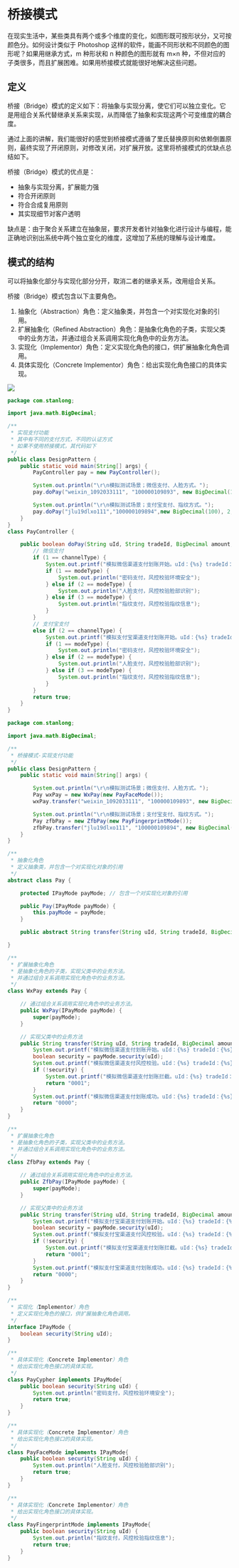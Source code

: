 # 桥接模式

在现实生活中，某些类具有两个或多个维度的变化，如图形既可按形状分，又可按颜色分。如何设计类似于 Photoshop 这样的软件，能画不同形状和不同颜色的图形呢？如果用继承方式，m 种形状和 n 种颜色的图形就有 m×n 种，不但对应的子类很多，而且扩展困难。如果用桥接模式就能很好地解决这些问题。

## 定义

桥接（Bridge）模式的定义如下：将抽象与实现分离，使它们可以独立变化。它是用组合关系代替继承关系来实现，从而降低了抽象和实现这两个可变维度的耦合度。

通过上面的讲解，我们能很好的感觉到桥接模式遵循了里氏替换原则和依赖倒置原则，最终实现了开闭原则，对修改关闭，对扩展开放。这里将桥接模式的优缺点总结如下。

桥接（Bridge）模式的优点是：

- 抽象与实现分离，扩展能力强
- 符合开闭原则
- 符合合成复用原则
- 其实现细节对客户透明

缺点是：由于聚合关系建立在抽象层，要求开发者针对抽象化进行设计与编程，能正确地识别出系统中两个独立变化的维度，这增加了系统的理解与设计难度。

## 模式的结构

可以将抽象化部分与实现化部分分开，取消二者的继承关系，改用组合关系。

桥接（Bridge）模式包含以下主要角色。

1. 抽象化（Abstraction）角色：定义抽象类，并包含一个对实现化对象的引用。
2. 扩展抽象化（Refined Abstraction）角色：是抽象化角色的子类，实现父类中的业务方法，并通过组合关系调用实现化角色中的业务方法。
3. 实现化（Implementor）角色：定义实现化角色的接口，供扩展抽象化角色调用。
4. 具体实现化（Concrete Implementor）角色：给出实现化角色接口的具体实现。

![](https://cdn.jsdelivr.net/gh/StanLong/Framework/06DesignPattern/doc/17.png)

```java
package com.stanlong;

import java.math.BigDecimal;

/**
 * 实现支付功能
 * 其中有不同的支付方式，不同的认证方式
 * 如果不使用桥接模式，其代码如下
 */
public class DesignPattern {
    public static void main(String[] args) {
        PayController pay = new PayController();

        System.out.println("\r\n模拟测试场景；微信支付、人脸方式。");
        pay.doPay("weixin_1092033111", "100000109893", new BigDecimal(100), 1, 2);

        System.out.println("\r\n模拟测试场景；支付宝支付、指纹方式。");
        pay.doPay("jlu19dlxo111","100000109894",new BigDecimal(100), 2, 3);
    }
}
class PayController {

    public boolean doPay(String uId, String tradeId, BigDecimal amount, int channelType, int modeType) {
        // 微信支付
        if (1 == channelType) {
            System.out.printf("模拟微信渠道支付划账开始。uId：{%s} tradeId：{%s} amount：{%s}", uId, tradeId, amount);
            if (1 == modeType) {
                System.out.println("密码支付，风控校验环境安全");
            } else if (2 == modeType) {
                System.out.println("人脸支付，风控校验脸部识别");
            } else if (3 == modeType) {
                System.out.println("指纹支付，风控校验指纹信息");
            }
        }
        // 支付宝支付
        else if (2 == channelType) {
            System.out.printf("模拟支付宝渠道支付划账开始。uId：{%s} tradeId：{%s} amount：{%s}", uId, tradeId, amount);
            if (1 == modeType) {
                System.out.println("密码支付，风控校验环境安全");
            } else if (2 == modeType) {
                System.out.println("人脸支付，风控校验脸部识别");
            } else if (3 == modeType) {
                System.out.println("指纹支付，风控校验指纹信息");
            }
        }
        return true;
    }
}
```

```java
package com.stanlong;

import java.math.BigDecimal;

/**
 * 桥接模式-实现支付功能
 */
public class DesignPattern {
    public static void main(String[] args) {

        System.out.println("\r\n模拟测试场景；微信支付、人脸方式。");
        Pay wxPay = new WxPay(new PayFaceMode());
        wxPay.transfer("weixin_1092033111", "100000109893", new BigDecimal(100));

        System.out.println("\r\n模拟测试场景；支付宝支付、指纹方式。");
        Pay zfbPay = new ZfbPay(new PayFingerprintMode());
        zfbPay.transfer("jlu19dlxo111", "100000109894", new BigDecimal(100));
    }
}

/**
 * 抽象化角色
 * 定义抽象类，并包含一个对实现化对象的引用
 */
abstract class Pay {

    protected IPayMode payMode; // 包含一个对实现化对象的引用

    public Pay(IPayMode payMode) {
        this.payMode = payMode;
    }

    public abstract String transfer(String uId, String tradeId, BigDecimal amount);

}

/**
 * 扩展抽象化角色
 * 是抽象化角色的子类，实现父类中的业务方法。
 * 并通过组合关系调用实现化角色中的业务方法。
 */
class WxPay extends Pay {

    // 通过组合关系调用实现化角色中的业务方法。
    public WxPay(IPayMode payMode) {
        super(payMode);
    }

    // 实现父类中的业务方法
    public String transfer(String uId, String tradeId, BigDecimal amount) {
        System.out.printf("模拟微信渠道支付划账开始。uId：{%s} tradeId：{%s} amount：{%s}", uId, tradeId, amount);
        boolean security = payMode.security(uId);
        System.out.printf("模拟微信渠道支付风控校验。uId：{%s} tradeId：{%s} security：{%s}", uId, tradeId, security);
        if (!security) {
            System.out.printf("模拟微信渠道支付划账拦截。uId：{%s} tradeId：{%s} amount：{%s}", uId, tradeId, amount);
            return "0001";
        }
        System.out.printf("模拟微信渠道支付划账成功。uId：{%s} tradeId：{%s} amount：{%s}", uId, tradeId, amount);
        return "0000";
    }
}

/**
 * 扩展抽象化角色
 * 是抽象化角色的子类，实现父类中的业务方法。
 * 并通过组合关系调用实现化角色中的业务方法。
 */
class ZfbPay extends Pay {

    // 通过组合关系调用实现化角色中的业务方法。
    public ZfbPay(IPayMode payMode) {
        super(payMode);
    }

    // 实现父类中的业务方法
    public String transfer(String uId, String tradeId, BigDecimal amount) {
        System.out.printf("模拟支付宝渠道支付划账开始。uId：{%s} tradeId：{%s} amount：{%s}", uId, tradeId, amount);
        boolean security = payMode.security(uId);
        System.out.printf("模拟支付宝渠道支付风控校验。uId：{%s} tradeId：{%s} security：{%s}", uId, tradeId, security);
        if (!security) {
            System.out.printf("模拟支付宝渠道支付划账拦截。uId：{%s} tradeId：{%s} amount：{%s}", uId, tradeId, amount);
            return "0001";
        }
        System.out.printf("模拟支付宝渠道支付划账成功。uId：{%s} tradeId：{%s} amount：{%s}", uId, tradeId, amount);
        return "0000";
    }
}

/**
 * 实现化（Implementor）角色
 * 定义实现化角色的接口，供扩展抽象化角色调用。
 */
interface IPayMode {
    boolean security(String uId);
}

/**
 * 具体实现化（Concrete Implementor）角色
 * 给出实现化角色接口的具体实现。
 */
class PayCypher implements IPayMode{
    public boolean security(String uId) {
        System.out.println("密码支付，风控校验环境安全");
        return true;
    }
}

/**
 * 具体实现化（Concrete Implementor）角色
 * 给出实现化角色接口的具体实现。
 */
class PayFaceMode implements IPayMode{
    public boolean security(String uId) {
        System.out.println("人脸支付，风控校验脸部识别");
        return true;
    }
}

/**
 * 具体实现化（Concrete Implementor）角色
 * 给出实现化角色接口的具体实现。
 */
class PayFingerprintMode implements IPayMode{
    public boolean security(String uId) {
        System.out.println("指纹支付，风控校验指纹信息");
        return true;
    }
}
```

